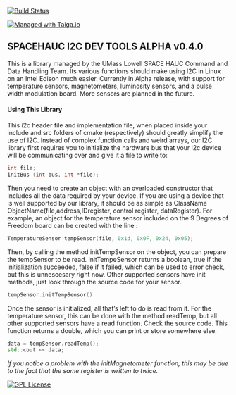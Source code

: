 <!-- Replace the below line with your own Travis-CI build label. -->
[![Build Status](https://travis-ci.org/SpaceHAUC-Command-and-Data-Handling/SPACEHAUC-I2C-dev.svg?branch=master)](https://travis-ci.org/SpaceHAUC-Command-and-Data-Handling/SPACEHAUC-I2C-dev)

[![Managed with Taiga.io](https://camo.githubusercontent.com/eec9589abe09569dc4a1706b36527b49051b89db/68747470733a2f2f696d672e736869656c64732e696f2f62616467652f6d616e61676564253230776974682d54616967612e696f2d677265656e2e737667)](https://taiga.io "Managed with Taiga.io")

## SPACEHAUC I2C DEV TOOLS ALPHA v0.4.0

This is a library managed by the UMass Lowell SPACE HAUC Command and Data Handling Team. Its various functions should make using I2C in Linux on an Intel Edison much easier. Currently in Alpha release, with support for temperature sensors, magnetometers, luminosity sensors, and a pulse width modulation board. More sensors are planned in the future.

#### Using This Library
This i2c header file and implementation file, when placed inside your include and src folders of cmake (respectively) should greatly simplify the use of I2C. Instead of complex function calls and weird arrays, our I2C library first requires you to initialize the hardware bus that your i2c device will be communicating over and give it a file to write to:

```C++
int file;
initBus (int bus, int *file);
```

Then you need to create an object with an overloaded constructor that includes all the data required by your device. If you are using a device that is well supported by our library, it should be as simple as ClassName ObjectName(file,address,IDregister, control register, dataRegister). For example, an object for the temperature sensor included on the 9 Degrees of Freedom board can be created with the line :

```C++
TemperatureSensor tempSensor(file, 0x1d, 0x0F, 0x24, 0x05);
```

Then, by calling the method initTempSensor on the object, you can prepare the tempSensor to be read. initTempeSensor returns a boolean, true if the initialization succeeded, false if it failed, which can be used to error check, but this is unnescesary right now. Other supported sensors have init methods, just look through the source code for your sensor.

```C++
tempSensor.initTempSensor()
```

Once the sensor is initialized, all that’s left to do is read from it. For the temperature sensor, this can be done with the method readTemp, but all other supported sensors have a read function. Check the source code. This function returns a double, which you can print or store somewhere else.

```C++
data = tempSensor.readTemp();
std::cout << data;
```
*If you notice a problem with the initMagnetometer function, this may be due to the fact that the same register is written to twice.*



[![GPL License](http://darrienglasser.com/gpl-v3-logo.jpg)](http://www.gnu.org/licenses/gpl-3.0.en.html)
